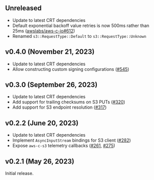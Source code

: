 ## Unreleased

* Update to latest CRT dependencies
* Default exponential backoff value retries is now 500ms rather than 25ms ([awslabs/aws-c-io#612](https://github.com/awslabs/aws-c-io/pull/612))
* Renamed `s3::RequestType::Default` to `s3::RequestType::Unknown`

## v0.4.0 (November 21, 2023)

* Update to latest CRT dependencies
* Allow constructing custom signing configurations ([#545](https://github.com/awslabs/mountpoint-s3/pull/545))

## v0.3.0 (September 26, 2023)

* Update to latest CRT dependencies
* Add support for trailing checksums on S3 PUTs ([#320](https://github.com/awslabs/mountpoint-s3/pull/320))
* Add support for S3 endpoint resolution ([#317](https://github.com/awslabs/mountpoint-s3/pull/317))

## v0.2.2 (June 20, 2023)

* Update to latest CRT dependencies
* Implement `AsyncInputStream` bindings for S3 client ([#282](https://github.com/awslabs/mountpoint-s3/pull/282))
* Expose `aws-c-s3` telemetry callbacks ([#261](https://github.com/awslabs/mountpoint-s3/pull/261), [#275](https://github.com/awslabs/mountpoint-s3/pull/275))

## v0.2.1 (May 26, 2023)

Initial release.